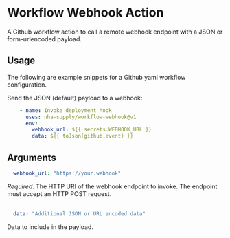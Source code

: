 # Workflow Webhook Action

A Github workflow action to call a remote webhook endpoint with a JSON or form-urlencoded
payload.

## Usage

The following are example snippets for a Github yaml workflow configuration. <br/>

Send the JSON (default) payload to a webhook:

```yml
    - name: Invoke deployment hook
      uses: nha-supply/workflow-webhook@v1
      env:
        webhook_url: ${{ secrets.WEBHOOK_URL }}
        data: ${{ toJson(github.event) }}
```

## Arguments

```yml 
  webhook_url: "https://your.webhook"
```

*Required*. The HTTP URI of the webhook endpoint to invoke. The endpoint must accept 
an HTTP POST request. <br/><br/>

```yml 
  data: "Additional JSON or URL encoded data"
```

Data to include in the payload. 

